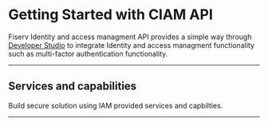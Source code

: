 # Getting Started with CIAM API

Fiserv Identity and access managment API  provides a simple way through [Developer Studio](?path=docs/getting-started-dev-portal.md) to integrate Identity and access managment functionality such as multi-factor authentication functionality. 


---

## Services and capabilities

Build secure solution using IAM provided services and capbilties.

<!-- type: row -->

<!-- type: card
title: Multi factor Authentication
description: CIAM MFA API provides capabilities for enabling MFA actions in authentication flows. API supports email, SMS, TOTP authenticator application, and native application method types for use in an MFA flow. Multiple MFA methods can be associated with a user. 
link: ?path=docs/getting-started-mfa.md
-->


<!-- type: row-end -->

---

